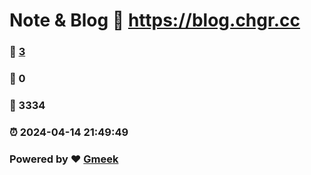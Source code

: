 # Note & Blog :link: https://blog.chgr.cc 
### :page_facing_up: [3](https://blog.chgr.cc/tag.html) 
### :speech_balloon: 0 
### :hibiscus: 3334 
### :alarm_clock: 2024-04-14 21:49:49 
### Powered by :heart: [Gmeek](https://github.com/Meekdai/Gmeek)
